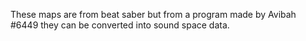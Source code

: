 These maps are from beat saber but from a program made by Avibah #6449 they can be converted into sound space data.
